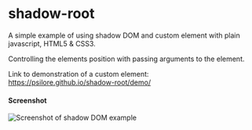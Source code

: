 # shadow-root
A simple example of using shadow DOM and custom element with plain javascript, HTML5 & CSS3.

Controlling the elements position with passing arguments to the element.

Link to demonstration of a custom element: https://psilore.github.io/shadow-root/demo/

#### Screenshot

![Screenshot of shadow DOM example](https://drive.google.com/uc?id=1XLsqEvhPwTnHEZ-IWt6RfdYK91_x9u3G)
